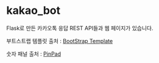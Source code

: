 # kakao_bot
Flask로 만든 카카오톡 응답 REST API들과 웹 페이지가 있습니다.

부트스트랩 템플릿 출처 : [BootStrap Template](https://startbootstrap.com/template/sb-admin)

숫자 패널 출처 : [PinPad](https://github.com/sub0709/pinpad)
